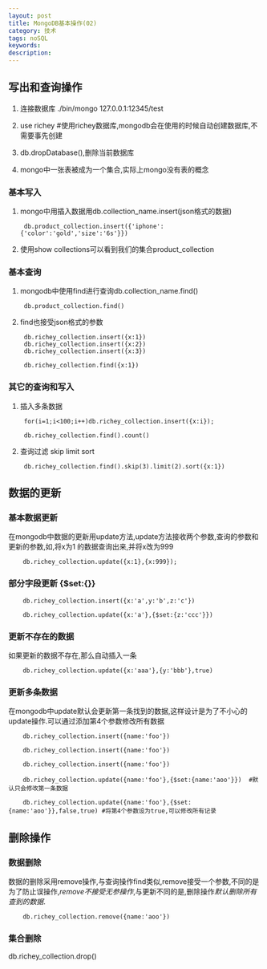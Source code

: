 ```yaml
---
layout: post
title: MongoDB基本操作(02)
category: 技术
tags: noSQL
keywords:
description:
---
```


## 写出和查询操作

1. 连接数据库 ./bin/mongo 127.0.0.1:12345/test

2. use richey #使用richey数据库,mongodb会在使用的时候自动创建数据库,不需要事先创建

3. db.dropDatabase(),删除当前数据库

4. mongo中一张表被成为一个集合,实际上mongo没有表的概念

### 基本写入

1. mongo中用插入数据用db.collection_name.insert(json格式的数据)

        db.product_collection.insert({'iphone':{'color':'gold','size':'6s'}})
2. 使用show collections可以看到我们的集合product_collection

### 基本查询

1. mongodb中使用find进行查询db.collection_name.find()

        db.product_collection.find()

2. find也接受json格式的参数

        db.richey_collection.insert({x:1})
        db.richey_collection.insert({x:2})
        db.richey_collection.insert({x:3})

        db.richey_collection.find({x:1})

### 其它的查询和写入

1. 插入多条数据

        for(i=1;i<100;i++)db.richey_collection.insert({x:i});

        db.richey_collection.find().count()

2. 查询过滤 skip limit sort

        db.richey_collection.find().skip(3).limit(2).sort({x:1})

## 数据的更新

### 基本数据更新

在mongodb中数据的更新用update方法,update方法接收两个参数,查询的参数和更新的参数,如,将x为1 的数据查询出来,并将x改为999

        db.richey_collection.update({x:1},{x:999});

### 部分字段更新 {$set:{}}

        db.richey_collection.insert({x:'a',y:'b',z:'c'})

        db.richey_collection.update({x:'a'},{$set:{z:'ccc'}})

### 更新不存在的数据

如果更新的数据不存在,那么自动插入一条

        db.richey_collection.update({x:'aaa'},{y:'bbb'},true)

### 更新多条数据

在mongodb中update默认会更新第一条找到的数据,这样设计是为了不小心的update操作.可以通过添加第4个参数修改所有数据


        db.richey_collection.insert({name:'foo'})

        db.richey_collection.insert({name:'foo'})

        db.richey_collection.insert({name:'foo'})

        db.richey_collection.update({name:'foo'},{$set:{name:'aoo'}})  #默认只会修改第一条数据

        db.richey_collection.update({name:'foo'},{$set:{name:'aoo'}},false,true) #将第4个参数设为true,可以修改所有记录

## 删除操作

### 数据删除

数据的删除采用remove操作,与查询操作find类似,remove接受一个参数,不同的是为了防止误操作,*remove不接受无参操作*,与更新不同的是,删除操作*默认删除所有查到的数据*.

        db.richey_collection.remove({name:'aoo'})

### 集合删除

db.richey_collection.drop()

